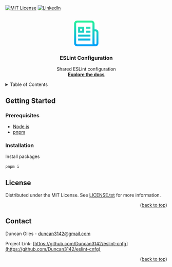 <div id="top"></div>
<!--
*** Thanks for checking out the Best-README-Template. If you have a suggestion
*** that would make this better, please fork the repo and create a pull request
*** or simply open an issue with the tag "enhancement".
*** Don't forget to give the project a star!
*** Thanks again! Now go create something AMAZING! :D
-->

<!-- PROJECT SHIELDS -->
<!--
*** I'm using markdown "reference style" links for readability.
*** Reference links are enclosed in brackets [ ] instead of parentheses ( ).
*** See the bottom of this document for the declaration of the reference variables
*** for contributors-url, forks-url, etc. This is an optional, concise syntax you may use.
*** https://www.markdownguide.org/basic-syntax/#reference-style-links
-->

[![MIT License][license-shield]][license-url]
[![LinkedIn][linkedin-shield]][linkedin-url]

<!-- PROJECT LOGO -->
<br />
<div align="center">
	<a href="https://github.com/Duncan3142/eslint-cnfg">
		<img src="assets/logo.png" alt="Logo" width="80" height="80">
	</a>

<h3 align="center">ESLint Configuration</h3>

<p align="center">
	Shared ESLint configuration
	<br />
	<a href="https://github.com/Duncan3142/eslint-cnfg"><strong>Explore the docs</strong></a>
</p>

</div>

<!-- TABLE OF CONTENTS -->
<details>
	<summary>Table of Contents</summary>
	<ol>
		<li>
			<a href="#getting-started">Getting Started</a>
			<ul>
				<li><a href="#prerequisites">Prerequisites</a></li>
				<li><a href="#installation">Installation</a></li>
				<li><a href="#environment">Environment</a></li>
			</ul>
		</li>
		<li><a href="#usage">Usage</a></li>
		<li><a href="#license">License</a></li>
		<li><a href="#contact">Contact</a></li>

  </ol>

</details>

<!-- GETTING STARTED -->

## Getting Started

### Prerequisites

- [Node.js](https://nodejs.org/)
- [pnpm](https://pnpm.io/)

### Installation

Install packages

```sh
pnpm i
```

<!-- LICENSE -->

## License

Distributed under the MIT License. See [LICENSE.txt](./LICENSE.txt) for more information.

<p align="right">(<a href="#top">back to top</a>)</p>

<!-- CONTACT -->

## Contact

Duncan Giles - duncan3142@gmail.com

Project Link: [https://github.com/Duncan3142/eslint-cnfg](https://github.com/Duncan3142/eslint-cnfg)

<p align="right">(<a href="#top">back to top</a>)</p>

<!-- MARKDOWN LINKS & IMAGES -->
<!-- https://www.markdownguide.org/basic-syntax/#reference-style-links -->

[license-shield]: https://img.shields.io/github/license/Duncan3142/eslint-cnfg.svg?style=for-the-badge
[license-url]: ./LICENSE.txt
[linkedin-shield]: https://img.shields.io/badge/-LinkedIn-black.svg?style=for-the-badge&logo=linkedin&colorB=555
[linkedin-url]: https://linkedin.com/in/duncan3142
